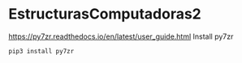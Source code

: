 # EstructurasComputadoras2

https://py7zr.readthedocs.io/en/latest/user_guide.html
Install py7zr

```bash
pip3 install py7zr
```
